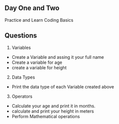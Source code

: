 ## Day One and Two
Practice and Learn Coding Basics

## Questions

1. Variables

- Create a Variable and assing it your full name
- Create a variable for age
- create a variable for height

2. Data Types
- Print the data type of each Variable created above

3. Operators
- Calculate your age and print it in months.
- calculate and print your height in meters
- Perform Mathematical operations